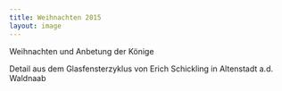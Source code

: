 ```yaml
---
title: Weihnachten 2015
layout: image
---
```


Weihnachten und Anbetung der Könige

Detail aus dem Glasfensterzyklus 
von Erich Schickling in Altenstadt a.d. Waldnaab

